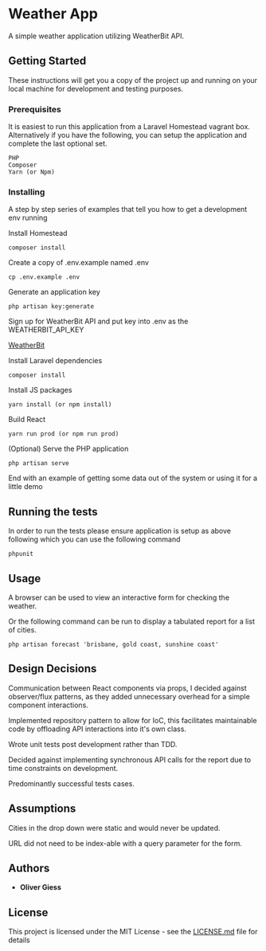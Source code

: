 # Weather App

A simple weather application utilizing WeatherBit API.

## Getting Started

These instructions will get you a copy of the project up and running on your local machine for development and testing purposes.

### Prerequisites

It is easiest to run this application from a Laravel Homestead vagrant box. Alternatively if you have the following, you can setup the application and complete the last optional set. 

```
PHP
Composer
Yarn (or Npm)
```

### Installing

A step by step series of examples that tell you how to get a development env running

Install Homestead

```
composer install
```

Create a copy of .env.example named .env

```
cp .env.example .env
```

Generate an application key

```
php artisan key:generate
```

Sign up for WeatherBit API and put key into .env as the WEATHERBIT_API_KEY

[WeatherBit](https://www.weatherbit.io/account/create)

Install Laravel dependencies

```
composer install
```

Install JS packages

```
yarn install (or npm install)
```

Build React

```
yarn run prod (or npm run prod)
```

(Optional) Serve the PHP application

```
php artisan serve
```

End with an example of getting some data out of the system or using it for a little demo

## Running the tests

In order to run the tests please ensure application is setup as above following which you can use the following command

```
phpunit
```

## Usage

A browser can be used to view an interactive form for checking the weather.

Or the following command can be run to display a tabulated report for a list of cities.

```
php artisan forecast 'brisbane, gold coast, sunshine coast'
```

## Design Decisions

Communication between React components via props, I decided against observer/flux patterns, as they added unnecessary overhead for a simple component interactions.

Implemented repository pattern to allow for IoC, this facilitates maintainable code by offloading API interactions into it's own class.

Wrote unit tests post development rather than TDD.

Decided against implementing synchronous API calls for the report due to time constraints on development.

Predominantly successful tests cases.

## Assumptions

Cities in the drop down were static and would never be updated.

URL did not need to be index-able with a query parameter for the form.

## Authors

* **Oliver Giess**

## License

This project is licensed under the MIT License - see the [LICENSE.md](LICENSE.md) file for details
